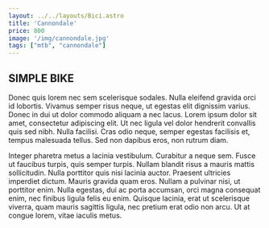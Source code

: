 ```yaml
---
layout: ../../layouts/Bici.astro
title: 'Cannondale'
price: 800
image: '/img/cannondale.jpg'
tags: ["mtb", "cannondale"]
---
```



## SIMPLE BIKE

Donec quis lorem nec sem scelerisque sodales. Nulla eleifend gravida orci id lobortis. Vivamus semper risus neque, ut egestas elit dignissim varius. Donec in dui ut dolor commodo aliquam a nec lacus. Lorem ipsum dolor sit amet, consectetur adipiscing elit. Ut nec ligula vel dolor hendrerit convallis quis sed nibh. Nulla facilisi. Cras odio neque, semper egestas facilisis et, tempus malesuada tellus. Sed non dapibus eros, non rutrum diam.

Integer pharetra metus a lacinia vestibulum. Curabitur a neque sem. Fusce ut faucibus turpis, quis semper turpis. Nullam blandit risus a mauris mattis sollicitudin. Nulla porttitor quis nisi lacinia auctor. Praesent ultricies imperdiet dictum. Mauris gravida quam eros. Nullam a pulvinar nisi, ut porttitor enim. Nulla egestas, dui ac porta accumsan, orci magna consequat enim, nec finibus ligula felis eu enim. Quisque lacinia, erat ut scelerisque viverra, quam mauris sagittis ligula, nec pretium erat odio non arcu. Ut at congue lorem, vitae iaculis metus.

